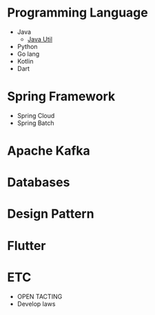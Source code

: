# Programming Language
* Java 
    * [Java Util](https://github.com/jyshine/TIL/tree/main/java/java-util-test/README.md) 
* Python
* Go lang
* Kotlin
* Dart

# Spring Framework
* Spring Cloud
* Spring Batch

# Apache Kafka

# Databases

# Design Pattern

# Flutter

# ETC
* OPEN TACTING
* Develop laws 



